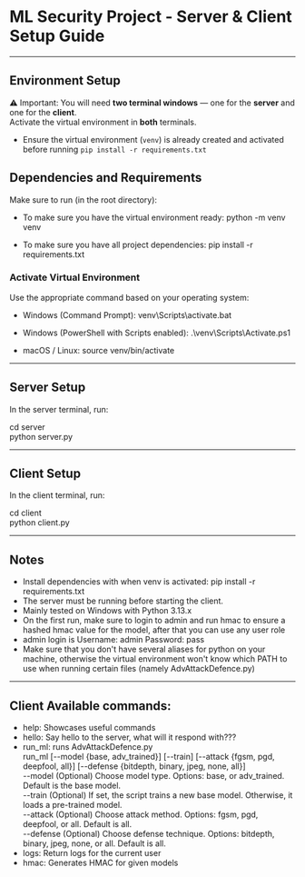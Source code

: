 # ML Security Project - Server & Client Setup Guide

---

## Environment Setup

⚠️ Important: You will need **two terminal windows** — one for the **server** and one for the **client**.  
Activate the virtual environment in **both** terminals.

- Ensure the virtual environment (`venv`) is already created and activated before running `pip install -r requirements.txt`

## Dependencies and Requirements

Make sure to run (in the root directory):

- To make sure you have the virtual environment ready:
  python -m venv venv

- To make sure you have all project dependencies:
  pip install -r requirements.txt

### Activate Virtual Environment

Use the appropriate command based on your operating system:

- Windows (Command Prompt):
  venv\Scripts\activate.bat

- Windows (PowerShell with Scripts enabled):
  .\venv\Scripts\Activate.ps1

- macOS / Linux:
  source venv/bin/activate

---

## Server Setup

In the server terminal, run:

  cd server <br>
  python server.py

---

## Client Setup

In the client terminal, run:

  cd client <br>
  python client.py

---

## Notes

- Install dependencies with when venv is activated:
  pip install -r requirements.txt
- The server must be running before starting the client.
- Mainly tested on Windows with Python 3.13.x
- On the first run, make sure to login to admin and run hmac to ensure a hashed hmac value for the model, after that you can use any user role
- admin login is Username: admin Password: pass
- Make sure that you don't have several aliases for python on your machine, otherwise the virtual environment won't know which PATH to use when running certain files (namely AdvAttackDefence.py)

---

## Client Available commands:
 - help: Showcases useful commands
 - hello: Say hello to the server, what will it respond with???
 - run_ml: runs AdvAttackDefence.py <br>
   run_ml [--model {base, adv_trained}] [--train] [--attack {fgsm, pgd, deepfool, all}] [--defense {bitdepth, binary, jpeg, none, all}] <br>
     --model       (Optional) Choose model type. Options: base, or adv_trained. Default is the base model.<br>
     --train       (Optional) If set, the script trains a new base model. Otherwise, it loads a pre-trained model.<br>
     --attack      (Optional) Choose attack method. Options: fgsm, pgd, deepfool, or all. Default is all.<br>
     --defense     (Optional) Choose defense technique. Options: bitdepth, binary, jpeg, none, or all. Default is all.
 - logs: Return logs for the current user
 - hmac: Generates HMAC for given models

